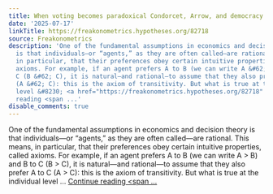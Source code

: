 ```yaml
---
title: When voting becomes paradoxical Condorcet, Arrow, and democracy
date: '2025-07-17'
linkTitle: https://freakonometrics.hypotheses.org/82718
source: Freakonometrics
description: 'One of the fundamental assumptions in economics and decision theory
  is that individuals—or “agents,” as they are often called—are rational. This means,
  in particular, that their preferences obey certain intuitive properties, called
  axioms. For example, if an agent prefers A to B (we can write A &#62; B) and B to
  C (B &#62; C), it is natural—and rational—to assume that they also prefer A to C
  (A &#62; C): this is the axiom of transitivity. But what is true at the individual
  level &#8230; <a href="https://freakonometrics.hypotheses.org/82718" class="more-link">Continue
  reading <span ...'
disable_comments: true
---
```

One of the fundamental assumptions in economics and decision theory is that individuals—or “agents,” as they are often called—are rational. This means, in particular, that their preferences obey certain intuitive properties, called axioms. For example, if an agent prefers A to B (we can write A &#62; B) and B to C (B &#62; C), it is natural—and rational—to assume that they also prefer A to C (A &#62; C): this is the axiom of transitivity. But what is true at the individual level &#8230; <a href="https://freakonometrics.hypotheses.org/82718" class="more-link">Continue reading <span ...